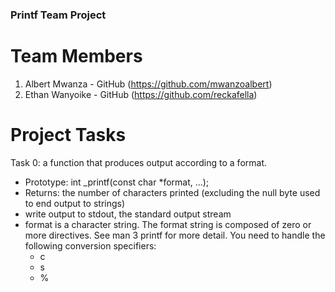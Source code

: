 ### Printf Team Project
# Team Members

1. Albert Mwanza - GitHub (https://github.com/mwanzoalbert)
2. Ethan Wanyoike - GitHub (https://github.com/reckafella)

# Project Tasks

Task 0: a function that produces output according to a format.

 - Prototype: int _printf(const char *format, ...);
 - Returns: the number of characters printed (excluding the null byte used to end output to strings)
 - write output to stdout, the standard output stream
 - format is a character string. The format string is composed of zero or more directives. See man 3 printf for more detail. You need to handle the following conversion specifiers:
    * c
    * s
    * %
